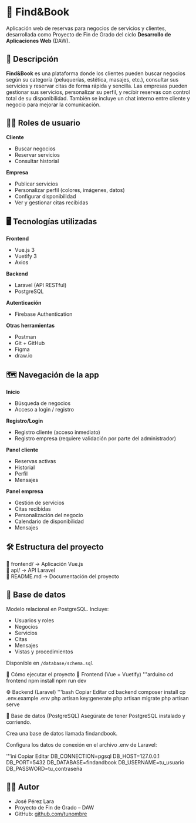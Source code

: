 # 📘 Find&Book

Aplicación web de reservas para negocios de servicios y clientes, desarrollada como Proyecto de Fin de Grado del ciclo **Desarrollo de Aplicaciones Web** (DAW).

## 📌 Descripción

**Find&Book** es una plataforma donde los clientes pueden buscar negocios según su categoría (peluquerías, estética, masajes, etc.), consultar sus servicios y reservar citas de forma rápida y sencilla. Las empresas pueden gestionar sus servicios, personalizar su perfil, y recibir reservas con control total de su disponibilidad. También se incluye un chat interno entre cliente y negocio para mejorar la comunicación.

## 🧑‍💼 Roles de usuario

**Cliente**
- Buscar negocios
- Reservar servicios
- Consultar historial

**Empresa**
- Publicar servicios
- Personalizar perfil (colores, imágenes, datos)
- Configurar disponibilidad
- Ver y gestionar citas recibidas

## 🖥️ Tecnologías utilizadas

**Frontend**
- Vue.js 3
- Vuetify 3 
- Axios

**Backend**
- Laravel (API RESTful)
- PostgreSQL

**Autenticación**
- Firebase Authentication

**Otras herramientas**
- Postman
- Git + GitHub
- Figma
- draw.io

## 🗺️ Navegación de la app

**Inicio**
- Búsqueda de negocios
- Acceso a login / registro

**Registro/Login**
- Registro cliente (acceso inmediato)
- Registro empresa (requiere validación por parte del administrador)

**Panel cliente**
- Reservas activas
- Historial
- Perfil
- Mensajes

**Panel empresa**
- Gestión de servicios
- Citas recibidas
- Personalización del negocio
- Calendario de disponibilidad
- Mensajes

## 🛠️ Estructura del proyecto

📁 frontend/        → Aplicación Vue.js  
📁 api/         → API Laravel  
📄 README.md        → Documentación del proyecto  

## 📄 Base de datos

Modelo relacional en PostgreSQL. Incluye:
- Usuarios y roles
- Negocios
- Servicios
- Citas
- Mensajes
- Vistas y procedimientos

Disponible en `/database/schema.sql`

🧪 Cómo ejecutar el proyecto
🚀 Frontend (Vue + Vuetify)
'''arduino
cd frontend
npm install
npm run dev

⚙️ Backend (Laravel)
'''bash
Copiar
Editar
cd backend
composer install
cp .env.example .env
php artisan key:generate
php artisan migrate
php artisan serve

🧱 Base de datos (PostgreSQL)
Asegúrate de tener PostgreSQL instalado y corriendo.

Crea una base de datos llamada findandbook.

Configura los datos de conexión en el archivo .env de Laravel:

'''ini
Copiar
Editar
DB_CONNECTION=pgsql
DB_HOST=127.0.0.1
DB_PORT=5432
DB_DATABASE=findandbook
DB_USERNAME=tu_usuario
DB_PASSWORD=tu_contraseña 

## 👨‍🎓 Autor

- José Pérez Lara  
- Proyecto de Fin de Grado – DAW  
- GitHub: [github.com/tunombre](https://github.com/tunombre)
